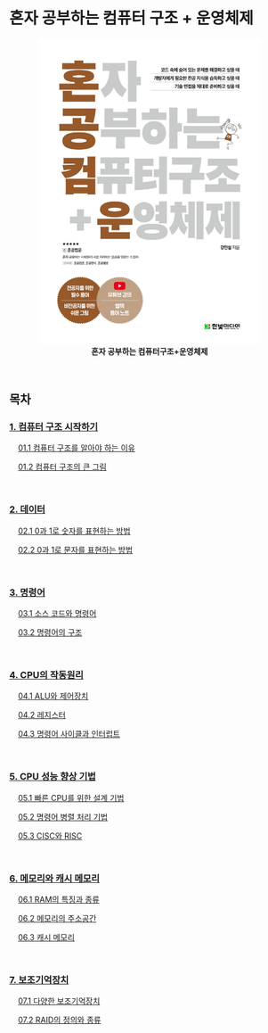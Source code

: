 # 혼자 공부하는 컴퓨터 구조 + 운영체제

<figure align="center">
  <img src="images/혼공컴운.jpg" style="width: 400px" />
  <figcaption><b>혼자 공부하는 컴퓨터구조+운영체제</b></figcaption>
</figure>

<br>

## 목차

### [1. 컴퓨터 구조 시작하기](./1.%20%EC%BB%B4%ED%93%A8%ED%84%B0%20%EA%B5%AC%EC%A1%B0/)

&nbsp;&nbsp;&nbsp;&nbsp;[01.1 컴퓨터 구조를 알아야 하는 이유](./1.%20%EC%BB%B4%ED%93%A8%ED%84%B0%20%EA%B5%AC%EC%A1%B0/1.1%20%EC%BB%B4%ED%93%A8%ED%84%B0%20%EA%B5%AC%EC%A1%B0%EB%A5%BC%20%EC%95%8C%EC%95%84%EC%95%BC%20%ED%95%98%EB%8A%94%20%EC%9D%B4%EC%9C%A0.md)

&nbsp;&nbsp;&nbsp;&nbsp;[01.2 컴퓨터 구조의 큰 그림](./1.%20%EC%BB%B4%ED%93%A8%ED%84%B0%20%EA%B5%AC%EC%A1%B0/1.2%20%EC%BB%B4%ED%93%A8%ED%84%B0%20%EA%B5%AC%EC%A1%B0%EC%9D%98%20%ED%81%B0%20%EA%B7%B8%EB%A6%BC.md)

<br>

### [2. 데이터](./2.%20%EB%8D%B0%EC%9D%B4%ED%84%B0/)

&nbsp;&nbsp;&nbsp;&nbsp;[02.1 0과 1로 숫자를 표현하는 방법](./2.%20%EB%8D%B0%EC%9D%B4%ED%84%B0/2.1%200%EA%B3%BC%201%EB%A1%9C%20%EC%88%AB%EC%9E%90%EB%A5%BC%20%ED%91%9C%ED%98%84%ED%95%98%EB%8A%94%20%EB%B0%A9%EB%B2%95.md)

&nbsp;&nbsp;&nbsp;&nbsp;[02.2 0과 1로 문자를 표현하는 방법](./2.%20%EB%8D%B0%EC%9D%B4%ED%84%B0/2.2%200%EA%B3%BC%201%EB%A1%9C%20%EB%AC%B8%EC%9E%90%EB%A5%BC%20%ED%91%9C%ED%98%84%ED%95%98%EB%8A%94%20%EB%B0%A9%EB%B2%95.md)

<br>

### [3. 명령어](./3.%20%EB%AA%85%EB%A0%B9%EC%96%B4/)

&nbsp;&nbsp;&nbsp;&nbsp;[03.1 소스 코드와 명령어](./3.%20%EB%AA%85%EB%A0%B9%EC%96%B4/3.1%20%EC%86%8C%EC%8A%A4%20%EC%BD%94%EB%93%9C%EC%99%80%20%EB%AA%85%EB%A0%B9%EC%96%B4.md)

&nbsp;&nbsp;&nbsp;&nbsp;[03.2 명령어의 구조](./3.%20%EB%AA%85%EB%A0%B9%EC%96%B4/3.2%20%EB%AA%85%EB%A0%B9%EC%96%B4%EC%9D%98%20%EA%B5%AC%EC%A1%B0.md)

<br>

### [4. CPU의 작동원리](./4.%20CPU%EC%9D%98%20%EC%9E%91%EB%8F%99%EC%9B%90%EB%A6%AC/)

&nbsp;&nbsp;&nbsp;&nbsp;[04.1 ALU와 제어장치](./4.%20CPU%EC%9D%98%20%EC%9E%91%EB%8F%99%EC%9B%90%EB%A6%AC/4.1%20ALU%EC%99%80%20%EC%A0%9C%EC%96%B4%EC%9E%A5%EC%B9%98.md)

&nbsp;&nbsp;&nbsp;&nbsp;[04.2 레지스터](./4.%20CPU%EC%9D%98%20%EC%9E%91%EB%8F%99%EC%9B%90%EB%A6%AC/4.2%20%EB%A0%88%EC%A7%80%EC%8A%A4%ED%84%B0.md)

&nbsp;&nbsp;&nbsp;&nbsp;[04.3 명령어 사이클과 인터럽트](./4.%20CPU%EC%9D%98%20%EC%9E%91%EB%8F%99%EC%9B%90%EB%A6%AC/4.3%20%EB%AA%85%EB%A0%B9%EC%96%B4%20%EC%82%AC%EC%9D%B4%ED%81%B4%EA%B3%BC%20%EC%9D%B8%ED%84%B0%EB%9F%BD%ED%8A%B8.md)

<br>

### [5. CPU 성능 향상 기법](./5.%20CPU%20%EC%84%B1%EB%8A%A5%20%ED%96%A5%EC%83%81%20%EA%B8%B0%EB%B2%95/)

&nbsp;&nbsp;&nbsp;&nbsp;[05.1 빠른 CPU를 위한 설계 기법](./5.%20CPU%20%EC%84%B1%EB%8A%A5%20%ED%96%A5%EC%83%81%20%EA%B8%B0%EB%B2%95//5.1%20%EB%B9%A0%EB%A5%B8%20CPU%EB%A5%BC%20%EC%9C%84%ED%95%9C%20%EC%84%A4%EA%B3%84%20%EA%B8%B0%EB%B2%95.md)

&nbsp;&nbsp;&nbsp;&nbsp;[05.2 명령어 병렬 처리 기법](./5.%20CPU%20%EC%84%B1%EB%8A%A5%20%ED%96%A5%EC%83%81%20%EA%B8%B0%EB%B2%95//5.2%20%EB%AA%85%EB%A0%B9%EC%96%B4%20%EB%B3%91%EB%A0%AC%20%EC%B2%98%EB%A6%AC%20%EA%B8%B0%EB%B2%95.md)

&nbsp;&nbsp;&nbsp;&nbsp;[05.3 CISC와 RISC](./5.%20CPU%20%EC%84%B1%EB%8A%A5%20%ED%96%A5%EC%83%81%20%EA%B8%B0%EB%B2%95//5.3%20CISC%EC%99%80%20RISC.md)

<br>

### [6. 메모리와 캐시 메모리](./6.%20%EB%A9%94%EB%AA%A8%EB%A6%AC%EC%99%80%20%EC%BA%90%EC%8B%9C%20%EB%A9%94%EB%AA%A8%EB%A6%AC/)

&nbsp;&nbsp;&nbsp;&nbsp;[06.1 RAM의 특징과 종류](./6.%20%EB%A9%94%EB%AA%A8%EB%A6%AC%EC%99%80%20%EC%BA%90%EC%8B%9C%20%EB%A9%94%EB%AA%A8%EB%A6%AC//6.1%20RAM%EC%9D%98%20%ED%8A%B9%EC%A7%95%EA%B3%BC%20%EC%A2%85%EB%A5%98.md)

&nbsp;&nbsp;&nbsp;&nbsp;[06.2 메모리의 주소공간](./6.%20%EB%A9%94%EB%AA%A8%EB%A6%AC%EC%99%80%20%EC%BA%90%EC%8B%9C%20%EB%A9%94%EB%AA%A8%EB%A6%AC/6.2%20%EB%A9%94%EB%AA%A8%EB%A6%AC%EC%9D%98%20%EC%A3%BC%EC%86%8C%EA%B3%B5%EA%B0%84.md)

&nbsp;&nbsp;&nbsp;&nbsp;[06.3 캐시 메모리](./6.%20%EB%A9%94%EB%AA%A8%EB%A6%AC%EC%99%80%20%EC%BA%90%EC%8B%9C%20%EB%A9%94%EB%AA%A8%EB%A6%AC/6.3%20%EC%BA%90%EC%8B%9C%20%EB%A9%94%EB%AA%A8%EB%A6%AC.md)

<br>

### [7. 보조기억장치](./7.%20%EB%B3%B4%EC%A1%B0%EA%B8%B0%EC%96%B5%EC%9E%A5%EC%B9%98/)

&nbsp;&nbsp;&nbsp;&nbsp;[07.1 다양한 보조기억장치](./7.%20%EB%B3%B4%EC%A1%B0%EA%B8%B0%EC%96%B5%EC%9E%A5%EC%B9%98/7.1%20%EB%8B%A4%EC%96%91%ED%95%9C%20%EB%B3%B4%EC%A1%B0%EA%B8%B0%EC%96%B5%EC%9E%A5%EC%B9%98.md)

&nbsp;&nbsp;&nbsp;&nbsp;[07.2 RAID의 정의와 종류](./7.%20%EB%B3%B4%EC%A1%B0%EA%B8%B0%EC%96%B5%EC%9E%A5%EC%B9%98/7.2%20RAID%EC%9D%98%20%EC%A0%95%EC%9D%98%EC%99%80%20%EC%A2%85%EB%A5%98.md)

<br>
